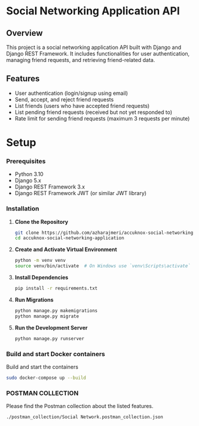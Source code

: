 # Social Networking Application API

## Overview

This project is a social networking application API built with Django and Django REST Framework. It includes
functionalities for user authentication, managing friend requests, and retrieving friend-related data.

## Features

- User authentication (login/signup using email)
- Send, accept, and reject friend requests
- List friends (users who have accepted friend requests)
- List pending friend requests (received but not yet responded to)
- Rate limit for sending friend requests (maximum 3 requests per minute)

# Setup

### Prerequisites

- Python 3.10
- Django 5.x
- Django REST Framework 3.x
- Django REST Framework JWT (or similar JWT library)

### Installation

1. **Clone the Repository**

   ```bash
   git clone https://github.com/azharajmeri/accuknox-social-networking-application.git
   cd accuknox-social-networking-application
   ```

2. **Create and Activate Virtual Environment**

   ```bash
   python -m venv venv
   source venv/bin/activate  # On Windows use `venv\Scripts\activate`
   ```

3. **Install Dependencies**

   ```bash
   pip install -r requirements.txt
   ```

4. **Run Migrations**

   ```bash
   python manage.py makemigrations
   python manage.py migrate
   ```

5. **Run the Development Server**

   ```bash
   python manage.py runserver
   ```

### Build and start Docker containers

Build and start the containers

```bash
sudo docker-compose up --build
````

### POSTMAN COLLECTION

Please find the Postman collection about the listed features.

```
./postman_collection/Social Network.postman_collection.json
```
